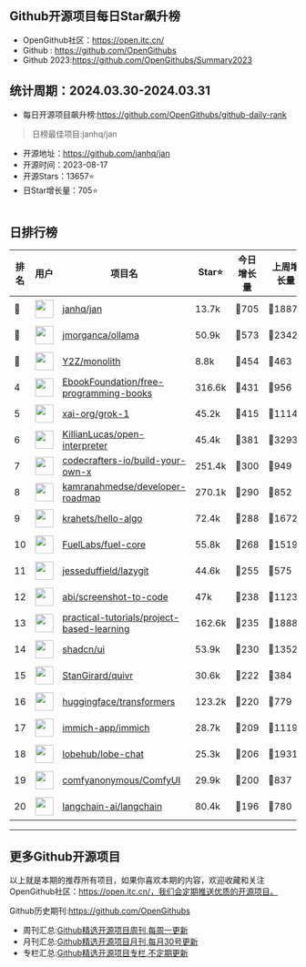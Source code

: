 ## Github开源项目每日Star飙升榜

- OpenGithub社区：https://open.itc.cn/
- Github : https://github.com/OpenGithubs
- Github 2023:https://github.com/OpenGithubs/Summary2023

## 统计周期：2024.03.30-2024.03.31

- 每日开源项目飙升榜:https://github.com/OpenGithubs/github-daily-rank



> 日榜最佳项目:janhq/jan  

- 开源地址：https://github.com/janhq/jan
- 开源时间：2023-08-17
- 开源Stars：13657⭐
- 日Star增长量：705⭐

![]()


## 日排行榜

| 排名        |  用户     |  项目名          | Star⭐          | 今日增长量     | 上周增长量      |  开源时间   |
|------------|------------|---------------|---------------- |--------------|----------------|------------|
| 🥇 | <img src="https://avatars.githubusercontent.com/u/102363196?v=4" alt="" size="32" height="32" width="32" data-view-component="true" class="avatar circle"> | [janhq/jan](https://github.com/janhq/jan)| 13.7k  | 🔺705| 🔺1887 | 2023-08-17 |
| 🥈 | <img src="https://avatars.githubusercontent.com/u/151674099?v=4" alt="" size="32" height="32" width="32" data-view-component="true" class="avatar circle"> | [jmorganca/ollama](https://github.com/jmorganca/ollama)| 50.9k  | 🔺573| 🔺2342 | 2023-06-27 |
| 🥉 | <img src="https://avatars.githubusercontent.com/u/9832387?v=4" alt="" size="32" height="32" width="32" data-view-component="true" class="avatar circle"> | [Y2Z/monolith](https://github.com/Y2Z/monolith)| 8.8k  | 🔺454| 🔺463 | 2017-02-20 |
| 4 | <img src="https://avatars.githubusercontent.com/u/14127308?v=4" alt="" size="32" height="32" width="32" data-view-component="true" class="avatar circle"> | [EbookFoundation/free-programming-books](https://github.com/EbookFoundation/free-programming-books)| 316.6k  | 🔺431| 🔺956 | 2013-10-11 |
| 5 | <img src="https://avatars.githubusercontent.com/u/130314967?v=4" alt="" size="32" height="32" width="32" data-view-component="true" class="avatar circle"> | [xai-org/grok-1](https://github.com/xai-org/grok-1)| 45.2k  | 🔺415| 🔺11142 | 2024-03-17 |
| 6 | <img src="https://avatars.githubusercontent.com/u/163192481?v=4" alt="" size="32" height="32" width="32" data-view-component="true" class="avatar circle"> | [KillianLucas/open-interpreter](https://github.com/KillianLucas/open-interpreter)| 45.4k  | 🔺381| 🔺3293 | 2023-07-14 |
| 7 | <img src="https://avatars.githubusercontent.com/u/58904235?v=4" alt="" size="32" height="32" width="32" data-view-component="true" class="avatar circle"> | [codecrafters-io/build-your-own-x](https://github.com/codecrafters-io/build-your-own-x)| 251.4k  | 🔺300| 🔺949 | 2018-05-09 |
| 8 | <img src="https://avatars.githubusercontent.com/u/4921183?u=d6ed3573fc67b699e0c3bc2c7e1fb82c98c40dec&v=4" alt="" size="32" height="32" width="32" data-view-component="true" class="avatar circle"> | [kamranahmedse/developer-roadmap](https://github.com/kamranahmedse/developer-roadmap)| 270.1k  | 🔺290| 🔺852 | 2017-03-15 |
| 9 | <img src="https://avatars.githubusercontent.com/u/26993056?u=12c6a8ef18768abc773c64a56a56c0fd67241ed2&v=4" alt="" size="32" height="32" width="32" data-view-component="true" class="avatar circle"> | [krahets/hello-algo](https://github.com/krahets/hello-algo)| 72.4k  | 🔺288| 🔺1672 | 2022-11-04 |
| 10 | <img src="https://avatars.githubusercontent.com/u/55993183?v=4" alt="" size="32" height="32" width="32" data-view-component="true" class="avatar circle"> | [FuelLabs/fuel-core](https://github.com/FuelLabs/fuel-core)| 55.8k  | 🔺268| 🔺1519 | 2020-08-28 |
| 11 | <img src="https://avatars.githubusercontent.com/u/8456633?u=1183e9d1442669992861877a4f313b51e3bbd119&v=4" alt="" size="32" height="32" width="32" data-view-component="true" class="avatar circle"> | [jesseduffield/lazygit](https://github.com/jesseduffield/lazygit)| 44.6k  | 🔺255| 🔺575 | 2018-05-19 |
| 12 | <img src="https://avatars.githubusercontent.com/u/23818?u=20a6bb441ca25e49b4d8bdb602c171c5e1a065bf&v=4" alt="" size="32" height="32" width="32" data-view-component="true" class="avatar circle"> | [abi/screenshot-to-code](https://github.com/abi/screenshot-to-code)| 47k  | 🔺238| 🔺1123 | 2023-11-15 |
| 13 | <img src="https://avatars.githubusercontent.com/u/89421154?v=4" alt="" size="32" height="32" width="32" data-view-component="true" class="avatar circle"> | [practical-tutorials/project-based-learning](https://github.com/practical-tutorials/project-based-learning)| 162.6k  | 🔺235| 🔺1888 | 2017-04-12 |
| 14 | <img src="https://avatars.githubusercontent.com/u/139895814?v=4" alt="" size="32" height="32" width="32" data-view-component="true" class="avatar circle"> | [shadcn/ui](https://github.com/shadcn/ui)| 53.9k  | 🔺230| 🔺1352 | 2023-01-04 |
| 15 | <img src="https://avatars.githubusercontent.com/u/159330290?v=4" alt="" size="32" height="32" width="32" data-view-component="true" class="avatar circle"> | [StanGirard/quivr](https://github.com/StanGirard/quivr)| 30.6k  | 🔺222| 🔺384 | 2023-05-13 |
| 16 | <img src="https://avatars.githubusercontent.com/u/25720743?v=4" alt="" size="32" height="32" width="32" data-view-component="true" class="avatar circle"> | [huggingface/transformers](https://github.com/huggingface/transformers)| 123.2k  | 🔺220| 🔺779 | 2018-10-29 |
| 17 | <img src="https://avatars.githubusercontent.com/u/109746326?v=4" alt="" size="32" height="32" width="32" data-view-component="true" class="avatar circle"> | [immich-app/immich](https://github.com/immich-app/immich)| 28.7k  | 🔺209| 🔺1119 | 2022-02-03 |
| 18 | <img src="https://avatars.githubusercontent.com/u/131470832?v=4" alt="" size="32" height="32" width="32" data-view-component="true" class="avatar circle"> | [lobehub/lobe-chat](https://github.com/lobehub/lobe-chat)| 25.3k  | 🔺206| 🔺1931 | 2023-05-21 |
| 19 | <img src="https://avatars.githubusercontent.com/u/121283862?u=00e0967075548ed41bd53ed0eacd34ac42d8cef0&v=4" alt="" size="32" height="32" width="32" data-view-component="true" class="avatar circle"> | [comfyanonymous/ComfyUI](https://github.com/comfyanonymous/ComfyUI)| 29.9k  | 🔺200| 🔺837 | 2023-01-17 |
| 20 | <img src="https://avatars.githubusercontent.com/u/126733545?v=4" alt="" size="32" height="32" width="32" data-view-component="true" class="avatar circle"> | [langchain-ai/langchain](https://github.com/langchain-ai/langchain)| 80.4k  | 🔺196| 🔺780 | 2022-10-17 |

---
## 更多Github开源项目

以上就是本期的推荐所有项目，如果你喜欢本期的内容，欢迎收藏和关注OpenGithub社区：https://open.itc.cn/，我们会定期推送优质的开源项目。

Github历史期刊:https://github.com/OpenGithubs
- 周刊汇总:[Github精选开源项目周刊,每周一更新](https://github.com/OpenGithubs/weekly)
- 月刊汇总:[Github精选开源项目月刊,每月30号更新](https://github.com/OpenGithubs/monthly)
- 专栏汇总:[Github精选开源项目专栏,不定期更新](https://github.com/OpenGithubs/selectedColumn)

